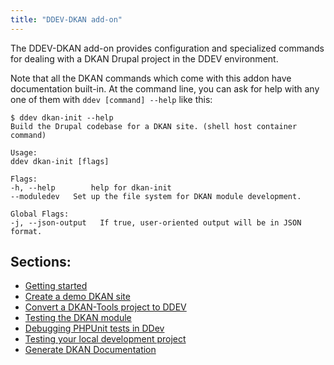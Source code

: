 ```yaml
---
title: "DDEV-DKAN add-on"
---
```


The DDEV-DKAN add-on provides configuration and specialized commands for dealing
with a DKAN Drupal project in the DDEV environment.

Note that all the DKAN commands which come with this addon have documentation built-in. At the command line, you can
ask for help with any one of them with `ddev [command] --help` like this:

    $ ddev dkan-init --help
    Build the Drupal codebase for a DKAN site. (shell host container command)

    Usage:
    ddev dkan-init [flags]

    Flags:
    -h, --help        help for dkan-init
    --moduledev   Set up the file system for DKAN module development.

    Global Flags:
    -j, --json-output   If true, user-oriented output will be in JSON format.

## Sections:

- [Getting started](getting-started.md)
- [Create a demo DKAN site](demo.md)
- [Convert a DKAN-Tools project to DDEV](dktl-convert.md)
- [Testing the DKAN module](testing-dkan.md)
- [Debugging PHPUnit tests in DDev](testing-debug-phpunit.md)
- [Testing your local development project](testing-project.md)
- [Generate DKAN Documentation](docs.md)
